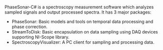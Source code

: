 PhaseSonar-C# is a spectroscopy measurement software which analyzes sampled signals and output processed spectra. It has 3 major packages:
+ PhaseSonar: Basic models and tools on temporal data processing and phase correction.
+ StreamToDisk: Basic encapsulation on data sampling using DAQ devices supporting NI-Scope library.
+ SpectroscopyVisualizer: A PC client for sampling and processing data.
